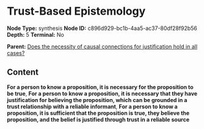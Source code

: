 # Trust-Based Epistemology

**Node Type:** synthesis
**Node ID:** c896d929-bc1b-4aa5-ac37-80df28f92b56
**Depth:** 5
**Terminal:** No

**Parent:** [Does the necessity of causal connections for justification hold in all cases?](does-the-necessity-of-causal-connections-for-justification-hold-in-all-cases-antithesis-0fa00f58-27cf-4522-bb25-cfc484a486c6.md)

## Content

**For a person to know a proposition, it is necessary for the proposition to be true**, **For a person to know a proposition, it is necessary that they have justification for believing the proposition, which can be grounded in a trust relationship with a reliable informant**, **For a person to know a proposition, it is sufficient that the proposition is true, they believe the proposition, and the belief is justified through trust in a reliable source**
